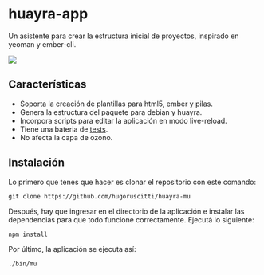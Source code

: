 # huayra-app

Un asistente para crear la estructura inicial
de proyectos, inspirado en yeoman y ember-cli.

![](https://github.com/hugoruscitti/huayra-mu/raw/master/preview/preview.png)

## Características

 - Soporta la creación de plantillas para html5, ember y pilas.
 - Genera la estructura del paquete para debian y huayra.
 - Incorpora scripts para editar la aplicación en modo live-reload.
 - Tiene una bateria de [tests](https://travis-ci.org/hugoruscitti/huayra-mu).
 - No afecta la capa de ozono.

## Instalación

Lo primero que tenes que hacer es clonar el repositorio con este
comando:

	git clone https://github.com/hugoruscitti/huayra-mu

Después, hay que ingresar en el directorio de la aplicación e instalar
las dependencias para que todo funcione correctamente. Ejecutá lo
siguiente:

	npm install

Por último, la aplicación se ejecuta así:

	./bin/mu
